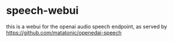 # speech-webui
this is a webui for the openai audio speech endpoint, as served by https://github.com/matatonic/openedai-speech
